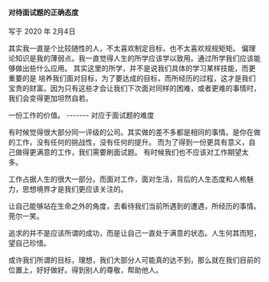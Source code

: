#### 对待面试题的正确态度

写于  2020 年 2月4日

其实我一直是个比较随性的人，不太喜欢制定目标，也不太喜欢规规矩矩。
偏理论知识是我的薄弱点。我一直觉得人生的所学应该学以致用。通过所学我们应该能够做出些什么应用。
其实这里的所学，并不是说我们具体的学习某样技能，而更重要的是
培养我们面对目标，为了要达成的目标，而所经历的过程，这才是我们宝贵的财富。因为只有这些才会让我们下次面对同样的困难，或者更难的事情时，我们会变得更加坦然自若。


一份工作的价值。 ------- 对应于面试题的难度


有时候觉得很大部分同一评级的公司。其实做的差不多都是相同的事情。是你在做的工作，没有任何的挑战性，没有任何的提升。
而为了得到一份更具有意义，自己做得更满意的工作，我们需要刷面试题。
有时候我们也不应该对工作期望太多。

工作占据人生的很大一部分。而面对工作，面对生活，背后的人生态度和人格魅力，思想境界才是我们更应该关注的。

让自己能够站在生命之外的角度，去看待我们当前所遇到的遭遇，所经历的事情。莞尔一笑。

追求的并不是应该所谓的成功，而是让自己一直处于满意的状态。人生何其而短，望自己珍惜。

或许我们所谓的目标，理想，我们大部分人可能真的达不到，那么就在我们目前的位置上，好好做好。得到别人的尊敬，帮助他人。
